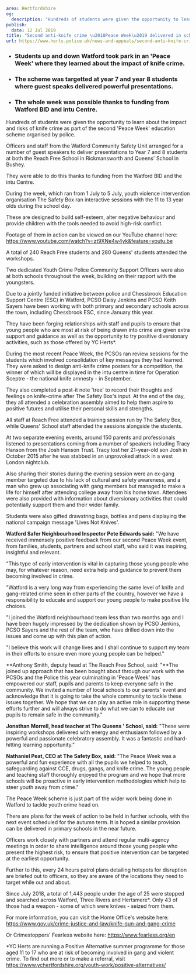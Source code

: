 ```yaml
area: Hertfordshire
og:
  description: "Hundreds of students were given the opportunity to learn about the impact and risks of knife crime as part of the second \u2018Peace Week\u2019 education scheme organised by police."
publish:
  date: 12 Jul 2019
title: "Second anti-knife crime \u2018Peace Week\u2019 delivered in schools"
url: https://www.herts.police.uk/news-and-appeals/second-anti-knife-crime-peace-week-delivered-in-schools-0477
```

* ### Students up and down Watford took park in an 'Peace Week' where they learned about the impact of knife crime.

 * ### The scheme was targetted at year 7 and year 8 students where guest speaks delivered powerful presentations.

 * ### The whole week was possible thanks to funding from Watford BID and intu Centre.

Hundreds of students were given the opportunity to learn about the impact and risks of knife crime as part of the second 'Peace Week' education scheme organised by police.

Officers and staff from the Watford Community Safety Unit arranged for a number of guest speakers to deliver presentations to Year 7 and 8 students at both the Reach Free School in Rickmansworth and Queens' School in Bushey.

They were able to do this thanks to funding from the Watford BID and the intu Centre.

During the week, which ran from 1 July to 5 July, youth violence intervention organisation The Safety Box ran interactive sessions with the 11 to 13 year olds during the school day.

These are designed to build self-esteem, alter negative behaviour and provide children with the tools needed to avoid high-risk conflict.

Footage of them in action can be viewed on our YouTube channel here: https://www.youtube.com/watch?v=zt9XNe4w4yk&feature=youtu.be

A total of 240 Reach Free students and 280 Queens' students attended the workshops.

Two dedicated Youth Crime Police Community Support Officers were also at both schools throughout the week, building on their rapport with the youngsters.

Due to a jointly funded initiative between police and Chessbrook Education Support Centre (ESC) in Watford, PCSO Daisy Jenkins and PCSO Keith Sayers have been working with both primary and secondary schools across the town, including Chessbrook ESC, since January this year.

They have been forging relationships with staff and pupils to ensure that young people who are most at risk of being drawn into crime are given extra support and guidance as well as the opportunity to try positive diversionary activities, such as those offered by YC Herts*.

During the most recent Peace Week, the PCSOs ran review sessions for the students which involved consolidation of key messages they had learned. They were asked to design anti-knife crime posters for a competition, the winner of which will be displayed in the intu centre in time for Operation Sceptre - the national knife amnesty - in September.

They also completed a post-it note 'tree' to record their thoughts and feelings on knife-crime after The Safety Box's input. At the end of the day, they all attended a celebration assembly aimed to help them aspire to positive futures and utilise their personal skills and strengths.

All staff at Reach Free attended a training session run by The Safety Box, while Queens' School staff attended the sessions alongside the students.

At two separate evening events, around 150 parents and professionals listened to presentations coming from a number of speakers including Tracy Hanson from the Josh Hanson Trust. Tracy lost her 21-year-old son Josh in October 2015 after he was stabbed in an unprovoked attack in a west London nightclub.

Also sharing their stories during the evening session were an ex-gang member targeted due to his lack of cultural and safety awareness, and a man who grew up associating with gang members but managed to make a life for himself after attending college away from his home town. Attendees were also provided with information about diversionary activities that could potentially support them and their wider family.

Students were also gifted drawstring bags, bottles and pens displaying the national campaign message 'Lives Not Knives'.

**Watford Safer Neighbourhood Inspector Pete Edwards said:** "We have received immensely positive feedback from our second Peace Week event, from families, students, partners and school staff, who said it was inspiring, insightful and relevant.

"This type of early intervention is vital in capturing those young people who may, for whatever reason, need extra help and guidance to prevent them becoming involved in crime.

"Watford is a very long way from experiencing the same level of knife and gang-related crime seen in other parts of the country, however we have a responsibility to educate and support our young people to make positive life choices.

"I joined the Watford neighbourhood team less than two months ago and I have been hugely impressed by the dedication shown by PCSO Jenkins, PCSO Sayers and the rest of the team, who have drilled down into the issues and come up with this plan of action.

"I believe this work will change lives and I shall continue to support my team in their efforts to ensure even more young people can be helped."

**Anthony Smith, deputy head at The Reach Free School, said: "**The joined up approach that has been bought about through our work with the PCSOs and the Police this year culminating in 'Peace Week' has empowered our staff, pupils and parents to keep everyone safe in the community. We invited a number of local schools to our parents' event and acknowledge that it is going to take the whole community to tackle these issues together. We hope that we can play an active role in supporting these efforts further and will always strive to do what we can to educate our pupils to remain safe in the community."

**Jonathan Morrell, head teacher at The Queens ' School, said:** "These were inspiring workshops delivered with energy and enthusiasm followed by a powerful and passionate celebratory assembly. It was a fantastic and hard-hitting learning opportunity."

**Nathaniel Peat, CEO at The Safety Box, said:** "The Peace Week was a powerful and fun experience with all the pupils we helped to teach, safeguarding against CCE, drugs, gangs, and knife crime. The young people and teaching staff thoroughly enjoyed the program and we hope that more schools will be proactive in early intervention methodologies which help to steer youth away from crime."

The Peace Week scheme is just part of the wider work being done in Watford to tackle youth crime head on.

There are plans for the week of action to be held in further schools, with the next event scheduled for the autumn term. It is hoped a similar provision can be delivered in primary schools in the near future.

Officers work closely with partners and attend regular multi-agency meetings in order to share intelligence around those young people who present the highest risk, to ensure that positive intervention can be targeted at the earliest opportunity.

Further to this, every 24 hours patrol plans detailing hotspots for disruption are briefed out to officers, so they are aware of the locations they need to target while out and about.

Since July 2018, a total of 1,443 people under the age of 25 were stopped and searched across Watford, Three Rivers and Hertsmere*. Only 43 of those had a weapon - some of which were knives - seized from them.

For more information, you can visit the Home Office's website here: https://www.gov.uk/crime-justice-and-law/knife-gun-and-gang-crime

Or Crimestoppers' Fearless website here: https://www.fearless.org/en

*YC Herts are running a Positive Alternative summer programme for those aged 11 to 17 who are at risk of becoming involved in gang and violent crime. To find out more or to make a referral, visit https://www.ychertfordshire.org/youth-work/positive-alternatives/
